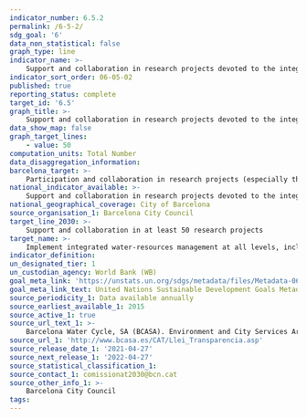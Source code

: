 ```yaml
---
indicator_number: 6.5.2
permalink: /6-5-2/
sdg_goal: '6'
data_non_statistical: false
graph_type: line
indicator_name: >-
    Support and collaboration in research projects devoted to the integrated management of water resources
indicator_sort_order: 06-05-02
published: true
reporting_status: complete
target_id: '6.5'
graph_title: >-
    Support and collaboration in research projects devoted to the integrated management of water resources
data_show_map: false
graph_target_lines:
    - value: 50 
computation_units: Total Number
data_disaggregation_information: 
barcelona_target: >-
    Participation and collaboration in research projects (especially those endowed with EU, national, regional, metropolitan or municipal funding) devoted to the integrated management of water resources
national_indicator_available: >-
    Support and collaboration in research projects devoted to the integrated management of water resources
national_geographical_coverage: City of Barcelona
source_organisation_1: Barcelona City Council
target_line_2030: >-
    Support and collaboration in at least 50 research projects
target_name: >-
    Implement integrated water-resources management at all levels, including cross-border cooperation, in any way that is appropriate
indicator_definition:
un_designated_tier: 1
un_custodian_agency: World Bank (WB)
goal_meta_link: 'https://unstats.un.org/sdgs/metadata/files/Metadata-06-05-02.pdf'
goal_meta_link_text: United Nations Sustainable Development Goals Metadata (pdf 894kB)
source_periodicity_1: Data available annually
source_earliest_available_1: 2015
source_active_1: true
source_url_text_1: >-
    Barcelona Water Cycle, SA (BCASA). Environment and City Services Area
source_url_1: 'http://www.bcasa.es/CAT/Llei_Transparencia.asp' 
source_release_date_1: '2021-04-27'
source_next_release_1: '2022-04-27'
source_statistical_classification_1: 
source_contact_1: comissionat2030@bcn.cat
source_other_info_1: >-
    Barcelona City Council
tags:
---
```

